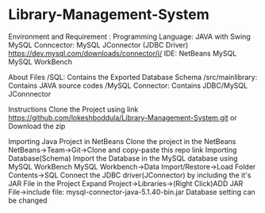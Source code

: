# Library-Management-System

Environment and Requirement : 
Programming Language: JAVA with Swing
MySQL Conncector: MySQL JConnector (JDBC Driver) https://dev.mysql.com/downloads/connector/j/
IDE: NetBeans
MySQL 
MySQL WorkBench

About Files
/SQL: Contains the Exported Database Schema
/src/mainlibrary: Contains JAVA source codes
/MySQL Connector: Contains JDBC/MySQL JConnnector

Instructions
Clone the Project using link https://github.com/lokeshboddula/Library-Management-System.git or Download the zip

Importing Java Project in NetBeans
Clone the project in the NetBeans 
NetBeans->Team->Git->Clone and copy-paste this repo link
Importing Database(Schema)
Import the Database in the MySQL database using MySQL WorkBench
MySQL Workbench->Data Import/Restore->Load Folder Contents->SQL
Connect the JDBC driver(JConnector) by including the it's JAR File in the Project
Expand Project->Libraries->(Right Click)ADD JAR File->include file: mysql-connector-java-5.1.40-bin.jar
Database setting can be changed
